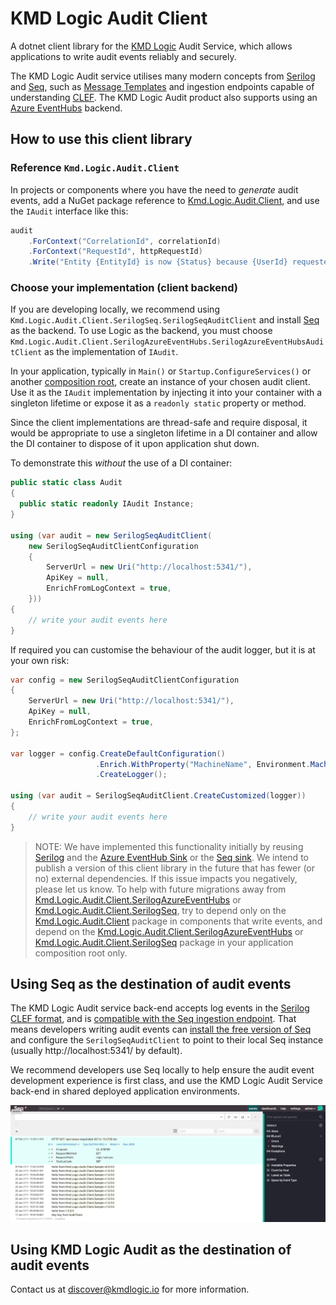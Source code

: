 # KMD Logic Audit Client

A dotnet client library for the [KMD Logic](https://console.kmdlogic.io/) Audit Service, which allows applications to write audit events reliably and securely.

The KMD Logic Audit service utilises many modern concepts from [Serilog](https://serilog.net/) and [Seq](https://datalust.co/seq), such as [Message Templates](https://messagetemplates.org/) and ingestion endpoints capable of understanding [CLEF](https://docs.datalust.co/docs/posting-raw-events). The KMD Logic Audit product also supports using an [Azure EventHubs](https://azure.microsoft.com/en-us/services/event-hubs/) backend.

## How to use this client library

### Reference `Kmd.Logic.Audit.Client`

In projects or components where you have the need to *generate* audit events, add a NuGet package reference to [Kmd.Logic.Audit.Client](https://www.nuget.org/packages/Kmd.Logic.Audit.Client), and use the `IAudit` interface like this:

```csharp
audit
    .ForContext("CorrelationId", correlationId)
    .ForContext("RequestId", httpRequestId)
    .Write("Entity {EntityId} is now {Status} because {UserId} requested it", domainEntity.Id, domainEntity.Status, currentUserId);
```

### Choose your implementation (client backend)

If you are developing locally, we recommend using `Kmd.Logic.Audit.Client.SerilogSeq.SerilogSeqAuditClient` and install [Seq](https://datalust.co/seq) as the backend. To use Logic as the backend, you must choose `Kmd.Logic.Audit.Client.SerilogAzureEventHubs.SerilogAzureEventHubsAuditClient` as the implementation of `IAudit`.

In your application, typically in `Main()` or `Startup.ConfigureServices()` or another [composition root](http://blog.ploeh.dk/2011/07/28/CompositionRoot/), create an instance of your chosen audit client. Use it as the `IAudit` implementation by injecting it into your container with a singleton lifetime or expose it as a `readonly static` property or method.

Since the client implementations are thread-safe and require disposal, it would be appropriate to use a singleton lifetime in a DI container and allow the DI container to dispose of it upon application shut down.

To demonstrate this *without* the use of a DI container:

```csharp
public static class Audit
{
  public static readonly IAudit Instance;
}

using (var audit = new SerilogSeqAuditClient(
    new SerilogSeqAuditClientConfiguration
    {
        ServerUrl = new Uri("http://localhost:5341/"),
        ApiKey = null,
        EnrichFromLogContext = true,
    }))
{
    // write your audit events here
}
```

If required you can customise the behaviour of the audit logger, but it is at your own risk:

```csharp
var config = new SerilogSeqAuditClientConfiguration
{
    ServerUrl = new Uri("http://localhost:5341/"),
    ApiKey = null,
    EnrichFromLogContext = true,
};

var logger = config.CreateDefaultConfiguration()
                   .Enrich.WithProperty("MachineName", Environment.MachineName)
                   .CreateLogger();

using (var audit = SerilogSeqAuditClient.CreateCustomized(logger))
{
    // write your audit events here
}
```

> NOTE: We have implemented this functionality initially by  reusing [Serilog](https://github.com/serilog/serilog) and the [Azure EventHub Sink](https://github.com/serilog/serilog-sinks-azureeventhub) or the [Seq sink](https://github.com/serilog/serilog-sinks-seq). We intend to publish a version of this client library in the future that has fewer (or no) external dependencies. If this issue impacts you negatively, please let us know. To help with future migrations away from [Kmd.Logic.Audit.Client.SerilogAzureEventHubs](https://www.nuget.org/packages/Kmd.Logic.Audit.Client.SerilogAzureEventHubs) or [Kmd.Logic.Audit.Client.SerilogSeq](https://www.nuget.org/packages/Kmd.Logic.Audit.Client.SerilogSeq), try to depend only on the [Kmd.Logic.Audit.Client](https://www.nuget.org/packages/Kmd.Logic.Audit.Client) package in components that write events, and depend on the [Kmd.Logic.Audit.Client.SerilogAzureEventHubs](https://www.nuget.org/packages/Kmd.Logic.Audit.Client.SerilogAzureEventHubs) or [Kmd.Logic.Audit.Client.SerilogSeq](https://www.nuget.org/packages/Kmd.Logic.Audit.Client.SerilogSeq) package in your application composition root only.

## Using Seq as the destination of audit events

The KMD Logic Audit service back-end accepts log events in the [Serilog CLEF format](https://github.com/serilog/serilog-formatting-compact#format-details), and is [compatible with the Seq ingestion endpoint](https://docs.getseq.net/docs/posting-raw-events). That means developers writing audit events can [install the free version of Seq](https://getseq.net/Download) and configure the `SerilogSeqAuditClient` to point to their local Seq instance (usually http://localhost:5341/ by default).

We recommend developers use Seq locally to help ensure the audit event development experience is first class, and use the KMD Logic Audit Service back-end in shared deployed application environments.

![Sample Seq Output](./assets/seq-events-view.png)

## Using KMD Logic Audit as the destination of audit events

Contact us at discover@kmdlogic.io for more information.

